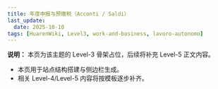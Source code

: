```yaml
---
title: 年度申报与预缴税（Acconti / Saldi）
last_update:
  date: 2025-10-10
tags: [HuarenWiki, Level3, work-and-business, lavoro-autonomo]
---
```

**说明：** 本页为该主题的 Level-3 骨架占位，后续将补充 Level-5 正文内容。

- 本页用于站点结构搭建与侧边栏生成。
- 相关 Level-4/Level-5 内容将按模板逐步补齐。
